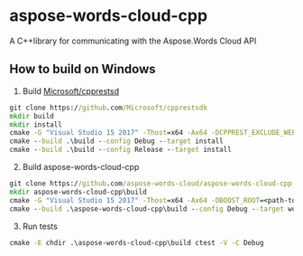 # aspose-words-cloud-cpp
A C++library for communicating with the Aspose.Words Cloud API

## How to build on Windows

1. Build [Microsoft/cpprestsd](https://github.com/Microsoft/cpprestsdk)
```cmd
git clone https://github.com/Microsoft/cpprestsdk
mkdir build
mkdir install
cmake -G "Visual Studio 15 2017" -Thost=x64 -Ax64 -DCPPREST_EXCLUDE_WEBSOCKETS=ON -DCPPREST_EXCLUDE_COMPRESSION=ON -DCPPREST_EXCLUDE_BROTLI=ON -DBUILD_TESTS=OFF -DBUILD_SAMPLES=OFF -DCMAKE_INSTALL_PREFIX=.\install\cpprestsdk -S .\cpprestsdk -B .\build
cmake --build .\build --config Debug --target install
cmake --build .\build --config Release --target install
```

2. Build aspose-words-cloud-cpp
```cmd
git clone https://github.com/aspose-words-cloud/aspose-words-cloud-cpp
mkdir aspose-words-cloud-cpp\build
cmake -G "Visual Studio 15 2017" -Thost=x64 -Ax64 -DBOOST_ROOT=<path-to-boost> -Dcpprestsdk_ROOT=.\install\cpprestsdk -S .\aspose-words-cloud-cpp -B .\aspose-words-cloud-cpp\build
cmake --build .\aspose-words-cloud-cpp\build --config Debug --target words-cloud-test
```

3. Run tests
```cmd
cmake -E chdir .\aspose-words-cloud-cpp\build ctest -V -C Debug
```